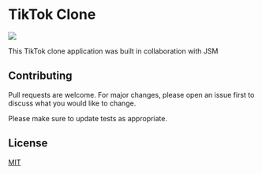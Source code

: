 # TikTok Clone

<img src='https://i.imgur.com/M6ouBfX.png' />

This TikTok clone application was built in collaboration with JSM

## Contributing
Pull requests are welcome. For major changes, please open an issue first to discuss what you would like to change.

Please make sure to update tests as appropriate.

## License
[MIT](https://choosealicense.com/licenses/mit/)